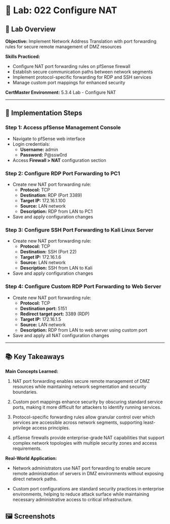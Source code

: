 # 🧪 Lab: 022 Configure NAT

## 🎯 Lab Overview

**Objective:** Implement Network Address Translation with port forwarding rules for secure remote management of DMZ resources 

**Skills Practiced:**
- Configure NAT port forwarding rules on pfSense firewall
- Establish secure communication paths between network segments
- Implement protocol-specific forwarding for RDP and SSH services
- Manage custom port mappings for enhanced security 

**CertMaster Environment:** 5.3.4 Lab - Configure NAT

---
## 📝 Implementation Steps

### Step 1: Access pfSense Management Console

- Navigate to pfSense web interface
- Login credentials:
    - **Username:** admin
    - **Password:** P@ssw0rd
- Access **Firewall > NAT** configuration section

### Step 2: Configure RDP Port Forwarding to PC1

- Create new NAT port forwarding rule:
    - **Protocol:** TCP
    - **Destination:** RDP (Port 3389)
    - **Target IP:** 172.16.1.100
    - **Source:** LAN network
    - **Description:** RDP from LAN to PC1
- Save and apply configuration changes

### Step 3: Configure SSH Port Forwarding to Kali Linux Server

- Create new NAT port forwarding rule:
    - **Protocol:** TCP
    - **Destination:** SSH (Port 22)
    - **Target IP:** 172.16.1.6
    - **Source:** LAN network
    - **Description:** SSH from LAN to Kali
- Save and apply configuration changes

### Step 4: Configure Custom RDP Port Forwarding to Web Server

- Create new NAT port forwarding rule:
    - **Protocol:** TCP
    - **Destination port:** 5151
    - **Redirect target port:** 3389 (RDP)
    - **Target IP:** 172.16.1.5
    - **Source:** LAN network
    - **Description:** RDP from LAN to web server using custom port
- Save and apply all NAT configuration changes

---
## 📚 Key Takeaways

**Main Concepts Learned:**

1. NAT port forwarding enables secure remote management of DMZ resources while maintaining network segmentation and security boundaries.
    
2. Custom port mappings enhance security by obscuring standard service ports, making it more difficult for attackers to identify running services.
    
3. Protocol-specific forwarding rules allow granular control over which services are accessible across network segments, supporting least-privilege access principles.
    
4. pfSense firewalls provide enterprise-grade NAT capabilities that support complex network topologies with multiple security zones and access requirements.
    

**Real-World Application:**

- Network administrators use NAT port forwarding to enable secure remote administration of servers in DMZ environments without exposing direct network paths.
    
- Custom port configurations are standard security practices in enterprise environments, helping to reduce attack surface while maintaining necessary administrative access to critical infrastructure.
    
## 🖼️ Screenshots